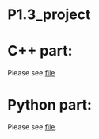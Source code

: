 # P1.3_project



# C++ part:

Please see [file](./c++/)

# Python part:

Please see [file](./python/).

